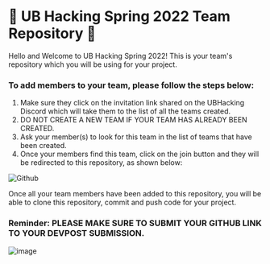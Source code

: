 # 🚀 UB Hacking Spring 2022 Team Repository 🚀
  Hello and Welcome to UB Hacking Spring 2022! This is your team's repository which you will be using for your project. 
  
### To add members to your team, please follow the steps below:
  1. Make sure they click on the invitation link shared on the UBHacking Discord which will take them to the list of all the teams created.
  2. DO NOT CREATE A NEW TEAM IF YOUR TEAM HAS ALREADY BEEN CREATED.
  3. Ask your member(s) to look for this team in the list of teams that have been created.
  4. Once your members find this team, click on the join button and they will be redirected to this repository, as shown below: 

  ![Github](https://user-images.githubusercontent.com/73315015/161368240-3bf5f7cc-15ae-436e-ba9d-cbd206770635.gif)

Once all your team members have been added to this repository, you will be able to clone this repository, commit and push code for your project. 

### Reminder: PLEASE MAKE SURE TO SUBMIT YOUR GITHUB LINK TO YOUR DEVPOST SUBMISSION. 



![image](https://user-images.githubusercontent.com/34868944/161392257-1af6d698-b62c-429c-832f-afbfe36d1722.png)
